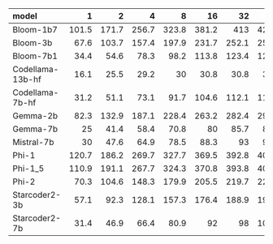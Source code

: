| model            |     1 |     2 |     4 |     8 |    16 |    32 |    64 |   128 |   256 |   512 |   1028 |
|:-----------------|------:|------:|------:|------:|------:|------:|------:|------:|------:|------:|-------:|
| Bloom-1b7        | 101.5 | 171.7 | 256.7 | 323.8 | 381.2 | 413   | 425.2 | 434.1 | 438.8 | 438.8 |  438.8 |
| Bloom-3b         |  67.6 | 103.7 | 157.4 | 197.9 | 231.7 | 252.1 | 259.9 | 264.8 | 269   | 269.5 |  269   |
| Bloom-7b1        |  34.4 |  54.6 |  78.3 |  98.2 | 113.8 | 123.4 | 126.1 | 127.9 | 127.4 | 128   |  128.6 |
| Codellama-13b-hf |  16.1 |  25.5 |  29.2 |  30   |  30.8 |  30.8 |  31.2 |  30.8 |  30.8 |  30.7 |   30.8 |
| Codellama-7b-hf  |  31.2 |  51.1 |  73.1 |  91.7 | 104.6 | 112.1 | 113.8 | 113.8 | 114.3 | 113.8 |  114.3 |
| Gemma-2b         |  82.3 | 132.9 | 187.1 | 228.4 | 263.2 | 282.4 | 290.7 | 296.1 | 298.4 | 297.6 |  294.7 |
| Gemma-7b         |  25   |  41.4 |  58.4 |  70.8 |  80   |  85.7 |  86.6 |  86.2 |  86.2 |  86.6 |   86.6 |
| Mistral-7b       |  30   |  47.6 |  64.9 |  78.5 |  88.3 |  93   |  94.8 |  96.3 |  97.3 |  97.7 |   97.4 |
| Phi-1            | 120.7 | 186.2 | 269.7 | 327.7 | 369.5 | 392.8 | 402.3 | 410.4 | 410.1 | 409.8 |  414.7 |
| Phi-1_5          | 110.9 | 191.1 | 267.7 | 324.3 | 370.8 | 393.8 | 403.7 | 410.5 | 409.8 | 410   |  415.4 |
| Phi-2            |  70.3 | 104.6 | 148.3 | 179.9 | 205.5 | 219.7 | 224.8 | 227.4 | 230.5 | 230.5 |  229.9 |
| Starcoder2-3b    |  57.1 |  92.3 | 128.1 | 157.3 | 176.4 | 188.9 | 194.5 | 196.8 | 199.4 | 198.7 |  197.8 |
| Starcoder2-7b    |  31.4 |  46.9 |  66.4 |  80.9 |  92   |  98   | 100.2 | 101.4 | 102.9 | 103.1 |  102.9 |